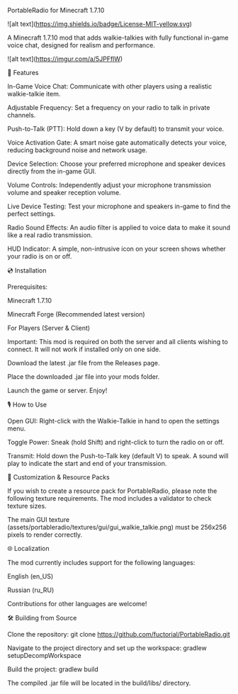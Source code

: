 PortableRadio for Minecraft 1.7.10

!\[alt text](https://img.shields.io/badge/License-MIT-yellow.svg)

A Minecraft 1.7.10 mod that adds walkie-talkies with fully functional in-game voice chat, designed for realism and performance.

!\[alt text](https://imgur.com/a/5JPFflW)

🌟 Features

In-Game Voice Chat: Communicate with other players using a realistic walkie-talkie item.

Adjustable Frequency: Set a frequency on your radio to talk in private channels.

Push-to-Talk (PTT): Hold down a key (V by default) to transmit your voice.

Voice Activation Gate: A smart noise gate automatically detects your voice, reducing background noise and network usage.

Device Selection: Choose your preferred microphone and speaker devices directly from the in-game GUI.

Volume Controls: Independently adjust your microphone transmission volume and speaker reception volume.

Live Device Testing: Test your microphone and speakers in-game to find the perfect settings.

Radio Sound Effects: An audio filter is applied to voice data to make it sound like a real radio transmission.

HUD Indicator: A simple, non-intrusive icon on your screen shows whether your radio is on or off.

💿 Installation

Prerequisites:

Minecraft 1.7.10

Minecraft Forge (Recommended latest version)

For Players (Server \& Client)

Important: This mod is required on both the server and all clients wishing to connect. It will not work if installed only on one side.

Download the latest .jar file from the Releases page.

Place the downloaded .jar file into your mods folder.

Launch the game or server. Enjoy!

🎙️ How to Use

Open GUI: Right-click with the Walkie-Talkie in hand to open the settings menu.

Toggle Power: Sneak (hold Shift) and right-click to turn the radio on or off.

Transmit: Hold down the Push-to-Talk key (default V) to speak. A sound will play to indicate the start and end of your transmission.

🎨 Customization \& Resource Packs

If you wish to create a resource pack for PortableRadio, please note the following texture requirements. The mod includes a validator to check texture sizes.

The main GUI texture (assets/portableradio/textures/gui/gui\_walkie\_talkie.png) must be 256x256 pixels to render correctly.

🌐 Localization

The mod currently includes support for the following languages:

English (en\_US)

Russian (ru\_RU)

Contributions for other languages are welcome!

🛠️ Building from Source

Clone the repository: git clone https://github.com/fuctorial/PortableRadio.git

Navigate to the project directory and set up the workspace: gradlew setupDecompWorkspace

Build the project: gradlew build

The compiled .jar file will be located in the build/libs/ directory.

